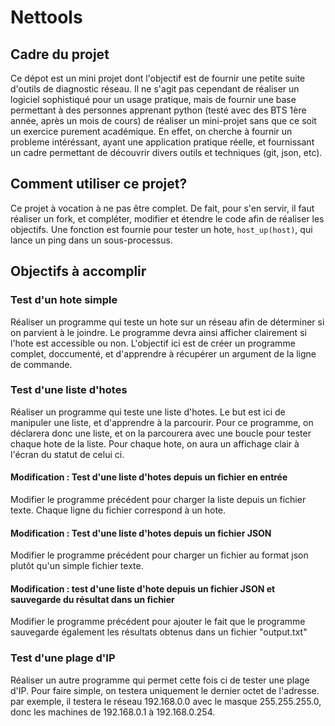 # Nettools
## Cadre du projet
Ce dépot est un mini projet dont l'objectif est de fournir une petite suite d'outils de diagnostic réseau. Il ne s'agit pas cependant de réaliser un logiciel sophistiqué pour un usage pratique, mais de fournir une base permettant à des personnes apprenant python (testé avec des BTS 1ère année, après un mois de cours) de réaliser un mini-projet sans que ce soit un exercice purement académique.
En effet, on cherche à fournir un probleme intéréssant, ayant une application pratique réelle, et fournissant un cadre permettant de découvrir divers outils et techniques (git, json, etc).

## Comment utiliser ce projet?
Ce projet à vocation à ne pas être complet. De fait, pour s'en servir, il faut réaliser un fork, et compléter, modifier et étendre le code afin de réaliser les objectifs.
Une fonction est fournie pour tester un hote, `host_up(host)`, qui lance un ping dans un sous-processus.

## Objectifs à accomplir
### Test d'un hote simple
Réaliser un programme qui teste un hote sur un réseau afin de déterminer si on parvient à le joindre. Le programme devra ainsi afficher clairement si l'hote est accessible ou non.
L'objectif ici est de créer un programme complet, doccumenté, et d'apprendre à récupérer un argument de la ligne de commande.

### Test d'une liste d'hotes
Réaliser un programme qui teste une liste d'hotes. Le but est ici de manipuler une liste, et d'apprendre à la parcourir.
Pour ce programme, on déclarera donc une liste, et on la parcourera avec une boucle pour tester chaque hote de la liste.
Pour chaque hote, on aura un affichage clair à l'écran du statut de celui ci.

#### Modification : Test d'une liste d'hotes depuis un fichier en entrée
Modifier le programme précédent pour charger la liste depuis un fichier texte. Chaque ligne du fichier correspond à un hote.

#### Modification : Test d'une liste d'hotes depuis un fichier JSON
Modifier le programme précédent pour charger un fichier au format json plutôt qu'un simple fichier texte.

#### Modification : test d'une liste d'hote depuis un fichier JSON et sauvegarde du résultat dans un fichier
Modifier le programme précédent pour ajouter le fait que le programme sauvegarde également les résultats obtenus dans un fichier "output.txt"

### Test d'une plage d'IP
Réaliser un autre programme qui permet cette fois ci de tester une plage d'IP.
Pour faire simple, on testera uniquement le dernier octet de l'adresse. 
par exemple, il testera le réseau 192.168.0.0 avec le masque 255.255.255.0, donc les machines de 192.168.0.1 à 192.168.0.254.

